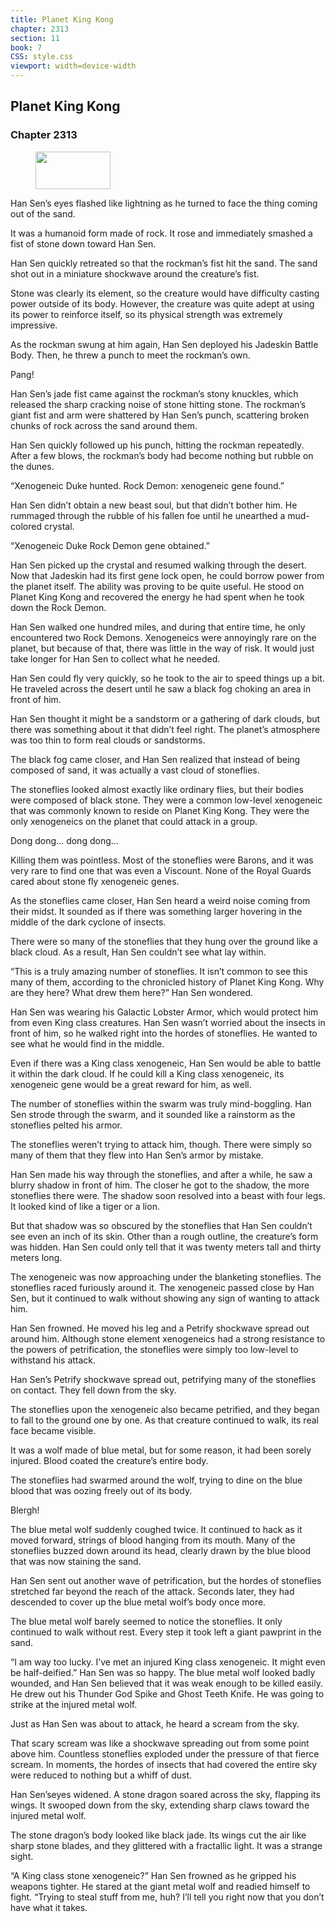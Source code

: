 ```yaml
---
title: Planet King Kong
chapter: 2313
section: 11
book: 7
CSS: style.css
viewport: width=device-width
---
```


## Planet King Kong

### Chapter 2313

<figure>
	<img src="../Images/gem.gif" alt="" id="gem" width="120" height="60" />
</figure>

Han Sen’s eyes flashed like lightning as he turned to face the thing coming out of the sand.

It was a humanoid form made of rock. It rose and immediately smashed a fist of stone down toward Han Sen.

Han Sen quickly retreated so that the rockman’s fist hit the sand. The sand shot out in a miniature shockwave around the creature’s fist.

Stone was clearly its element, so the creature would have difficulty casting power outside of its body. However, the creature was quite adept at using its power to reinforce itself, so its physical strength was extremely impressive.

As the rockman swung at him again, Han Sen deployed his Jadeskin Battle Body. Then, he threw a punch to meet the rockman’s own.

Pang!

Han Sen’s jade fist came against the rockman’s stony knuckles, which released the sharp cracking noise of stone hitting stone. The rockman’s giant fist and arm were shattered by Han Sen’s punch, scattering broken chunks of rock across the sand around them.

Han Sen quickly followed up his punch, hitting the rockman repeatedly. After a few blows, the rockman’s body had become nothing but rubble on the dunes.

“Xenogeneic Duke hunted. Rock Demon: xenogeneic gene found.”

Han Sen didn’t obtain a new beast soul, but that didn’t bother him. He rummaged through the rubble of his fallen foe until he unearthed a mud-colored crystal.

“Xenogeneic Duke Rock Demon gene obtained.”

Han Sen picked up the crystal and resumed walking through the desert. Now that Jadeskin had its first gene lock open, he could borrow power from the planet itself. The ability was proving to be quite useful. He stood on Planet King Kong and recovered the energy he had spent when he took down the Rock Demon.

Han Sen walked one hundred miles, and during that entire time, he only encountered two Rock Demons. Xenogeneics were annoyingly rare on the planet, but because of that, there was little in the way of risk. It would just take longer for Han Sen to collect what he needed.

Han Sen could fly very quickly, so he took to the air to speed things up a bit. He traveled across the desert until he saw a black fog choking an area in front of him.

Han Sen thought it might be a sandstorm or a gathering of dark clouds, but there was something about it that didn’t feel right. The planet’s atmosphere was too thin to form real clouds or sandstorms.

The black fog came closer, and Han Sen realized that instead of being composed of sand, it was actually a vast cloud of stoneflies.

The stoneflies looked almost exactly like ordinary flies, but their bodies were composed of black stone. They were a common low-level xenogeneic that was commonly known to reside on Planet King Kong. They were the only xenogeneics on the planet that could attack in a group.

Dong dong… dong dong…

Killing them was pointless. Most of the stoneflies were Barons, and it was very rare to find one that was even a Viscount. None of the Royal Guards cared about stone fly xenogeneic genes.

As the stoneflies came closer, Han Sen heard a weird noise coming from their midst. It sounded as if there was something larger hovering in the middle of the dark cyclone of insects.

There were so many of the stoneflies that they hung over the ground like a black cloud. As a result, Han Sen couldn’t see what lay within.

“This is a truly amazing number of stoneflies. It isn’t common to see this many of them, according to the chronicled history of Planet King Kong. Why are they here? What drew them here?” Han Sen wondered.

Han Sen was wearing his Galactic Lobster Armor, which would protect him from even King class creatures. Han Sen wasn’t worried about the insects in front of him, so he walked right into the hordes of stoneflies. He wanted to see what he would find in the middle.

Even if there was a King class xenogeneic, Han Sen would be able to battle it within the dark cloud. If he could kill a King class xenogeneic, its xenogeneic gene would be a great reward for him, as well.

The number of stoneflies within the swarm was truly mind-boggling. Han Sen strode through the swarm, and it sounded like a rainstorm as the stoneflies pelted his armor.

The stoneflies weren’t trying to attack him, though. There were simply so many of them that they flew into Han Sen’s armor by mistake.

Han Sen made his way through the stoneflies, and after a while, he saw a blurry shadow in front of him. The closer he got to the shadow, the more stoneflies there were. The shadow soon resolved into a beast with four legs. It looked kind of like a tiger or a lion.

But that shadow was so obscured by the stoneflies that Han Sen couldn’t see even an inch of its skin. Other than a rough outline, the creature’s form was hidden. Han Sen could only tell that it was twenty meters tall and thirty meters long.

The xenogeneic was now approaching under the blanketing stoneflies. The stoneflies raced furiously around it. The xenogeneic passed close by Han Sen, but it continued to walk without showing any sign of wanting to attack him.

Han Sen frowned. He moved his leg and a Petrify shockwave spread out around him. Although stone element xenogeneics had a strong resistance to the powers of petrification, the stoneflies were simply too low-level to withstand his attack.

Han Sen’s Petrify shockwave spread out, petrifying many of the stoneflies on contact. They fell down from the sky.

The stoneflies upon the xenogeneic also became petrified, and they began to fall to the ground one by one. As that creature continued to walk, its real face became visible.

It was a wolf made of blue metal, but for some reason, it had been sorely injured. Blood coated the creature’s entire body.

The stoneflies had swarmed around the wolf, trying to dine on the blue blood that was oozing freely out of its body.

Blergh!

The blue metal wolf suddenly coughed twice. It continued to hack as it moved forward, strings of blood hanging from its mouth. Many of the stoneflies buzzed down around its head, clearly drawn by the blue blood that was now staining the sand.

Han Sen sent out another wave of petrification, but the hordes of stoneflies stretched far beyond the reach of the attack. Seconds later, they had descended to cover up the blue metal wolf’s body once more.

The blue metal wolf barely seemed to notice the stoneflies. It only continued to walk without rest. Every step it took left a giant pawprint in the sand.

“I am way too lucky. I’ve met an injured King class xenogeneic. It might even be half-deified.” Han Sen was so happy. The blue metal wolf looked badly wounded, and Han Sen believed that it was weak enough to be killed easily. He drew out his Thunder God Spike and Ghost Teeth Knife. He was going to strike at the injured metal wolf.

Just as Han Sen was about to attack, he heard a scream from the sky.

That scary scream was like a shockwave spreading out from some point above him. Countless stoneflies exploded under the pressure of that fierce scream. In moments, the hordes of insects that had covered the entire sky were reduced to nothing but a whiff of dust.

Han Sen’seyes widened. A stone dragon soared across the sky, flapping its wings. It swooped down from the sky, extending sharp claws toward the injured metal wolf.

The stone dragon’s body looked like black jade. Its wings cut the air like sharp stone blades, and they glittered with a fractallic light. It was a strange sight.

“A King class stone xenogeneic?” Han Sen frowned as he gripped his weapons tighter. He stared at the giant metal wolf and readied himself to fight. “Trying to steal stuff from me, huh? I’ll tell you right now that you don’t have what it takes.